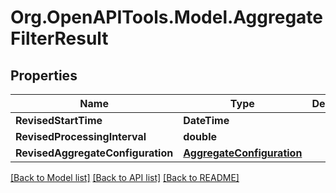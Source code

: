 # Org.OpenAPITools.Model.AggregateFilterResult

## Properties

Name | Type | Description | Notes
------------ | ------------- | ------------- | -------------
**RevisedStartTime** | **DateTime** |  | [optional] 
**RevisedProcessingInterval** | **double** |  | [optional] 
**RevisedAggregateConfiguration** | [**AggregateConfiguration**](AggregateConfiguration.md) |  | [optional] 

[[Back to Model list]](../README.md#documentation-for-models) [[Back to API list]](../README.md#documentation-for-api-endpoints) [[Back to README]](../README.md)

